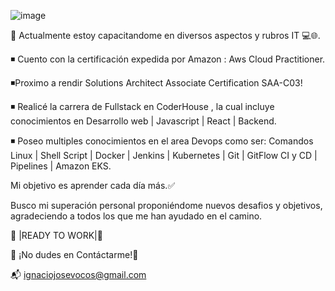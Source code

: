 ![image](https://raw.githubusercontent.com/ignaciovocos/ignaciovocos/main/fotonacho.jpeg)

👋 Actualmente estoy capacitandome en diversos aspectos y rubros IT 💻🌐.

◾️ Cuento con la certificación expedida por Amazon : Aws Cloud Practitioner.

◾️Proximo a rendir Solutions Architect Associate Certification SAA-C03!

◾️ Realicé la carrera de Fullstack en CoderHouse , la cual incluye conocimientos en Desarrollo web | Javascript | React | Backend.

◾️ Poseo multiples conocimientos en el area Devops como ser: Comandos Linux | Shell Script | Docker | Jenkins | Kubernetes | Git | GitFlow CI y CD | Pipelines | Amazon EKS.

Mi objetivo es  aprender cada día más.✅

Busco mi superación personal proponiéndome nuevos desafios y objetivos, agradeciendo a todos los que me han ayudado en el camino.
                                                                     
 📣 |READY TO WORK|📣

🚀 ¡No dudes en Contáctarme!🚀

📬 ignaciojosevocos@gmail.com
<!--
**Ignaciovocos/Ignaciovocos** is a ✨ _special_ ✨ repository because its `README.md` (this file) appears on your GitHub profile.

Here are some ideas to get you started:

- 🔭 I’m currently working on ...
- 🌱 I’m currently learning ...
- 👯 I’m looking to collaborate on ...
- 🤔 I’m looking for help with ...
- 💬 Ask me about ...
- 📫 How to reach me: ...
- 😄 Pronouns: ...
- ⚡ Fun fact: ...
-->
